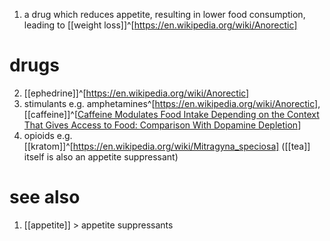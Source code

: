 1. a drug which reduces appetite, resulting in lower food consumption, leading to [[weight loss]]^[https://en.wikipedia.org/wiki/Anorectic]

# drugs
2. [[ephedrine]]^[https://en.wikipedia.org/wiki/Anorectic]
3. stimulants e.g. amphetamines^[https://en.wikipedia.org/wiki/Anorectic], [[caffeine]]^[[Caffeine Modulates Food Intake Depending on the Context That Gives Access to Food: Comparison With Dopamine Depletion](https://www.frontiersin.org/journals/psychiatry/articles/10.3389/fpsyt.2018.00411/full)]
4. opioids e.g. [[kratom]]^[https://en.wikipedia.org/wiki/Mitragyna_speciosa] ([[tea]] itself is also an appetite suppressant)

# see also
1. [[appetite]] > appetite suppressants